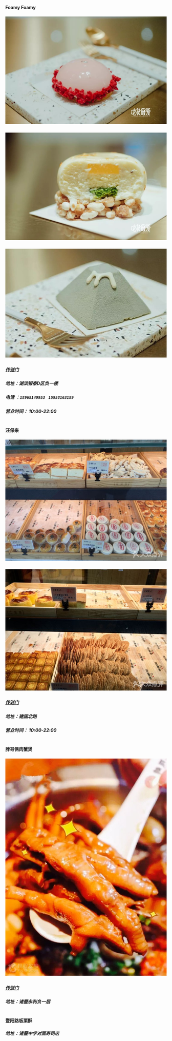 __Foamy Foamy__
##### ![img](./promise/foamy-1.jpg)
##### ![img](./promise/foamy-2.jpeg)
##### ![img](./promise/foamy-3.jpeg)
##### [传送门](http://www.dianping.com/shop/97983454)
##### 地址：湖滨银泰D区负一楼
##### 电话 ：`18968149953 ` ` 15958163189 `
##### 营业时间： 10:00-22:00
# 
# 
# 
__汪保来__
##### ![img](./promise/wangbaolai-1.jpg)
##### ![img](./promise/wangbaolai-2.jpg)
##### [传送门](http://www.dianping.com/shop/98608738)
##### 地址：建国北路
##### 营业时间： 10:00-22:00
# 
# 
# 
__胖哥俩肉蟹煲__
##### ![img](./promise/rouxiebao-1.jpg)
##### [传送门](http://you.ctrip.com/food/zhuji690/17568528.html)
##### 地址：诸暨永利负一层
# 
# 
# 
__暨阳路板栗酥__
##### 地址：诸暨中学对面寿司店
